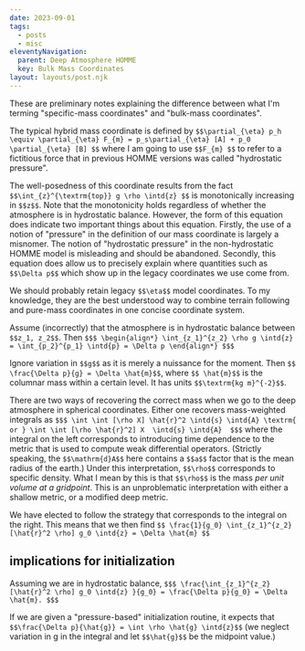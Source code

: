 ```yaml
---
date: 2023-09-01
tags:
  - posts
  - misc
eleventyNavigation:
  parent: Deep Atmosphere HOMME
  key: Bulk Mass Coordinates
layout: layouts/post.njk
---
```

These are preliminary notes explaining the difference between what I'm terming "specific-mass coordinates"
and "bulk-mass coordinates". 

The typical hybrid mass coordinate is defined by 
`$$\partial_{\eta} p_h \equiv \partial_{\eta} F_{m} = p_s\partial_{\eta} [A] + p_0 \partial_{\eta} [B] $$` 
where I am going to use `$$F_{m} $$` to refer to a fictitious force that in previous HOMME versions
was called "hydrostatic pressure". 

The well-posedness of this coordinate results from the fact 
`$$\int_{z}^{\textrm{top}} g \rho \intd{z} $$` is monotonically increasing in `$$z$$`. 
Note that the monotonicity holds regardless of whether the atmosphere is in hydrostatic balance. 
However, the form of this equation does indicate two important things about this equation.
Firstly, the use of a notion of "pressure" in the definition of our mass coordinate is largely a 
misnomer. The notion of "hydrostatic pressure" in the non-hydrostatic HOMME model
is misleading and should be abandoned.  Secondly, this equation does allow us to precisely
explain where quantities such as `$$\Delta p$$` which show up in the legacy coordinates we use come from.

We should probably retain legacy `$$\eta$$` model coordinates. 
To my knowledge, they are the best understood way to combine terrain following and pure-mass coordinates
in one concise coordinate system. 

Assume (incorrectly) that the atmosphere is in hydrostatic balance between `$$z_1, z_2$$`. Then
`$$$
\begin{align*}
  \int_{z_1}^{z_2} \rho g \intd{z} = \int_{p_2}^{p_1} \intd{p} = \Delta p
\end{align*}
$$$`


Ignore variation in `$$g$$` as it is merely a nuissance for the moment. Then `$$ \frac{\Delta p}{g} = \Delta \hat{m}$$`,
where `$$ \hat{m}$$` is the columnar mass within a certain level.  It has units `$$\textrm{kg m}^{-2}$$`.

There are two ways of recovering the correct mass when we go to the deep atmosphere in spherical coordinates.
Either one recovers mass-weighted integrals as
`$$$
  \int \int [\rho X] \hat{r}^2 \intd{s} \intd{A} \textrm{ or } \int \int [\rho \hat{r}^2] X  \intd{s} \intd{A} 
$$$`
where the integral on the left corresponds to introducing time dependence to the metric 
that is used to compute weak differential operators. (Strictly speaking, the `$$\mathrm{d}A$$` here contains a `$$a$$` factor that is the mean radius of the earth.)
Under this interpretation, `$$\rho$$` corresponds to specific density.
What I mean by this is that `$$\rho$$` is the mass _per unit volume at a gridpoint_. 
This is an unproblematic interpretation with either a shallow metric, or a modified deep metric.

We have elected to follow the strategy that corresponds to the integral on the right.
This means that we then find
`$$
\frac{1}{g_0} \int_{z_1}^{z_2} [\hat{r}^2 \rho] g_0 \intd{z} = \Delta \hat{m}
$$`

## implications for initialization

Assuming we are in hydrostatic balance,
`$$$
  \frac{\int_{z_1}^{z_2} [\hat{r}^2 \rho] g_0 \intd{z} }{g_0} = \frac{\Delta p}{g_0} = \Delta \hat{m}.
$$$`

If we are given a "pressure-based" initialization routine, it expects that 
`$$\frac{\Delta p}{\hat{g}} = \int \rho \hat{g} \intd{z}$$` (we neglect variation in g in the integral and let `$$\hat{g}$$` be the midpoint value.)


